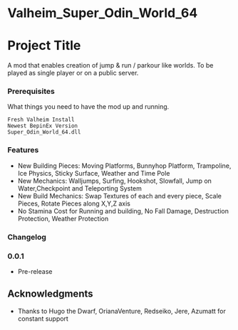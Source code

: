 # Valheim_Super_Odin_World_64

# Project Title

A mod that enables creation of jump & run / parkour like worlds. To be played as single player or on a public server.

### Prerequisites

What things you need to have the mod up and running.

```
Fresh Valheim Install
Newest BepinEx Version
Super_Odin_World_64.dll
```

### Features

  * New Building Pieces: Moving Platforms, Bunnyhop Platform, Trampoline, Ice Physics, Sticky Surface, Weather and Time Pole
  * New Mechanics: Walljumps, Surfing, Hookshot, Slowfall, Jump on Water,Checkpoint and Teleporting System
  * New Build Mechanics: Swap Textures of each and every piece, Scale Pieces, Rotate Pieces along X,Y,Z axis
  * No Stamina Cost for Running and building, No Fall Damage, Destruction Protection, Weather Protection

### Changelog

### 0.0.1

  * Pre-release


## Acknowledgments

* Thanks to Hugo the Dwarf, OrianaVenture, Redseiko, Jere, Azumatt for constant support
